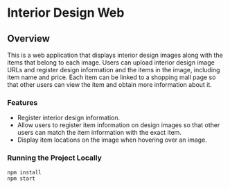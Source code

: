 # Interior Design Web

## Overview
This is a web application that displays interior design images along with the items that belong to each image. Users can upload interior design image URLs and register design information and the items in the image, including item name and price. Each item can be linked to a shopping mall page so that other users can view the item and obtain more information about it.

### Features
* Register interior design information.
* Allow users to register item information on design images so that other users can match the item information with the exact item.
* Display item locations on the image when hovering over an image.

### Running the Project Locally
```node.js
npm install
npm start
```
